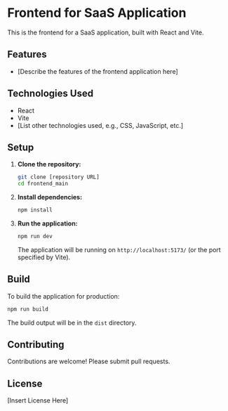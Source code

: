 # Frontend for SaaS Application

This is the frontend for a SaaS application, built with React and Vite.

## Features

*   [Describe the features of the frontend application here]

## Technologies Used

*   React
*   Vite
*   [List other technologies used, e.g., CSS, JavaScript, etc.]

## Setup

1.  **Clone the repository:**
    ```bash
    git clone [repository URL]
    cd frontend_main
    ```

2.  **Install dependencies:**
    ```bash
    npm install
    ```

3.  **Run the application:**
    ```bash
    npm run dev
    ```

    The application will be running on `http://localhost:5173/` (or the port specified by Vite).

## Build

To build the application for production:

```bash
npm run build
```

The build output will be in the `dist` directory.

## Contributing

Contributions are welcome!  Please submit pull requests.

## License

[Insert License Here]
